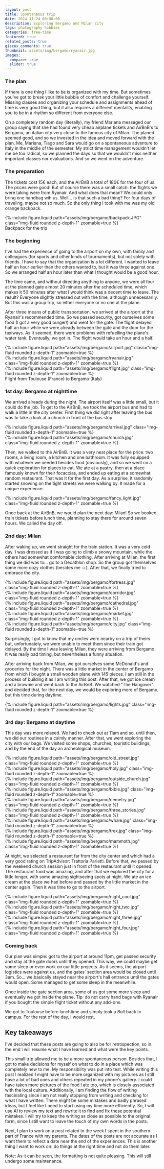 ```yaml
---
layout: post
title: Spontaneous trip
date: 2024-11-24 00:00:00
description: Exploring Bergamo and Milan city
tags: photography hobbies
categories: free-time
featured: true
related_posts: true
giscus_comments: true
thumbnail: assets/img/bergamo/ryanair.jpg
images:
  compare: true
  slider: true
---
```



### The plan

If there is one thing I like to be is organized with my time. But sometimes you've got to break your little bubble of comfort and challenge yourself. Missing classes and organizing your schedule and assignments ahead of time is very good thing, but it also requires a different mentality, enabling you to be in a rhythm so different from everyone else.

On a completely random day (literally), my friend Mariana messaged our group saying that she had found very cheap airplane tickets and AirBnB's to Bergamo, an italian city very close to the famous city of Milan. The planed seemed good, and so we invested in the idea and moved forward with the plan. Me, Mariana, Tiago and Sara would go on a spontaneous adventure to Italy in the middle of the semester. My strict time management wouldn't let me be too radical, so we planned the days so that we wouldn't miss neither important classes nor evaluations. And so we went on the adventure.

### The preparation 

The tickets cost 15€ each, and the AirBnB a total of 180€ for the four of us. The prices were good! But of course there was a small catch: the flights we were taking were from Ryanair. And what does that mean? We could only bring one handbag wih us. Well... is that such a bad thing? For four days of traveling, maybe not so much. So the only thing I took with me was my old orange backpack.

<div class="row mt-3">
    <div class="col-sm mt-3 mt-md-0">
        {% include figure.liquid path="assets/img/bergamo/backpack.JPG" class="img-fluid rounded z-depth-1" zoomable=true %}
    </div>
</div>
<div class="caption">
    Backpack for the trip
</div>


### The beginning

I've had the experience of going to the airport on my own, with family and colleagues (for sports and other kinds of tournaments), but not solely with friends. I have to say that the organization is a lot different. I wanted to leave half an hour earlier than the others wanted to, but it was three against one. So we arranged half an hour later than what I thought would be a good hour.

The time came, and without directing anything to anyone, we were all four at the planned gate almost 20 minutes after the scheduled time, which makes it 50 minutes after what I would think was a decent time to leave. The result? Everyone slightly stressed out with the time, although unnecessarily. But this was a group trip, so either everyone or no one at the plane.

After three means of public transportation, we arrived at the airport at the Ryanair's recommended time. So we passed security, got ourselves some food (I got a very good burger!) and went for the gate. The flight delayed half an hour while we were already between the gate and the door for the taxiways. As it seemed, there were problems with refuelling the plane's water tank. Eventually, we got in. The flight would take an hour and a half.

<div class="row mt-3">
    <div class="col-sm mt-3 mt-md-0">
        {% include figure.liquid path="assets/img/bergamo/airport.jpg" class="img-fluid rounded z-depth-1" zoomable=true %}
    </div>
    <div class="col-sm mt-3 mt-md-0">
        {% include figure.liquid path="assets/img/bergamo/ryanair.jpg" class="img-fluid rounded z-depth-1" zoomable=true %}
    </div>
    <div class="col-sm mt-3 mt-md-0">
        {% include figure.liquid path="assets/img/bergamo/flight.jpg" class="img-fluid rounded z-depth-1" zoomable=true %}
    </div>
</div>
<div class="caption">
Flight from Toulouse (France) to Bergamo (Italy)
</div>

### 1st day: Bergamo at nighttime

We arrived already during the night. The airport itself was a little small, but it could do the job. To get to the AirBnB, we took the airport bus and had to walk a little in the city center. First thing we did right after leaving the bus was to take a look at a church in front of the bus stop.

<div class="row mt-3">
    <div class="col-sm mt-3 mt-md-0">
        {% include figure.liquid path="assets/img/bergamo/arrival.jpg" class="img-fluid rounded z-depth-1" zoomable=true %}
    </div>
    <div class="col-sm mt-3 mt-md-0">
        {% include figure.liquid path="assets/img/bergamo/church.jpg" class="img-fluid rounded z-depth-1" zoomable=true %}
    </div>
</div>

Then, we walked to the AirBnB. It was a very neat place for the price: two rooms, a living room, a kitchen and one bathroom. It was fully equipped with whatever we needed besides food (obviously), and so we went on a quick exploration for places to eat. We ate at a pastry, then at a place famously known for their focaccias, and ended up eating at a somewhat random restaurant. That was it for the first day. As a surprise, it randomly started snowing on the tight streets we were walking by. It made for a unique experience.

<div class="col-sm mt-3 mt-md-0">
        {% include figure.liquid path="assets/img/bergamo/fancy_light.jpg" class="img-fluid rounded z-depth-1" zoomable=true %}
</div>

Once back at the AirBnB, we would plan the next day: Milan! So we booked train tickets before lunch time, planning to stay there for around seven hours. We called the day off.

### 2nd day: Milan

After waking up, we went straight for the train station. It was a very cold day. I was dressed as if I was going to climb a snowy mountain, while the others had somewhat comfortable clothing. After arriving at Milan, the first thing we did was to... go to a Decathlon shop. So the group got themselves some more cozy clothes (besides me ☺). After that, we finally tried to embrace the city. 

<div class="row mt-3">
    <div class="col-sm mt-3 mt-md-0">
        {% include figure.liquid path="assets/img/bergamo/fortress.jpg" class="img-fluid rounded z-depth-1" zoomable=true %}
    </div>
    <div class="col-sm mt-3 mt-md-0">
        {% include figure.liquid path="assets/img/bergamo/corridor.jpg" class="img-fluid rounded z-depth-1" zoomable=true %}
    </div>
    <div class="col-sm mt-3 mt-md-0">
        {% include figure.liquid path="assets/img/bergamo/cathedral.jpg" class="img-fluid rounded z-depth-1" zoomable=true %}
    </div>
    <div class="col-sm mt-3 mt-md-0">
        {% include figure.liquid path="assets/img/bergamo/market.jpg" class="img-fluid rounded z-depth-1" zoomable=true %}
    </div>
    <div class="col-sm mt-3 mt-md-0">
        {% include figure.liquid path="assets/img/bergamo/city.jpg" class="img-fluid rounded z-depth-1" zoomable=true %}
    </div>
</div>

Surprisingly, I got to know that my uncles were nearby on a trip of theirs but, unfortunately, we were unable to meet them since their train got delayed. By the time I was leaving Milan, they were arriving from Bergamo. It was really bad timing, but nevertheless a funny situation.

After arriving back from Milan, we got ourselves some McDonald's and groceries for the night. There was a little market in the center of Bergamo from which I bought a small wooden plane with 145 pieces. I am still in the process  of building it as I am writing this post. After that, we got ice cream and a brownie and went back to the AirBnB. We watched "The Hangover" and decided that, for the next day, we would be exploring more of Bergamo, but this time during daytime.

<div class="row mt-3">
    <div class="col-sm mt-3 mt-md-0">
        {% include figure.liquid path="assets/img/bergamo/lights.jpg" class="img-fluid rounded z-depth-1" zoomable=true %}
    </div>
</div>

### 3rd day: Bergamo at daytime

This day was more relaxed. We had to check out at 11am and so, until then, we did our routines in a calmly manner. After that, we went exploring the city with our bags. We visited some shops, churches, touristic buildings, and by the end of the day an archeological museum.

<div class="row mt-3">
    <div class="col-sm mt-3 mt-md-0">
        {% include figure.liquid path="assets/img/bergamo/old_street.jpg" class="img-fluid rounded z-depth-1" zoomable=true %}
    </div>
    <div class="col-sm mt-3 mt-md-0">
        {% include figure.liquid path="assets/img/bergamo/holy.jpg" class="img-fluid rounded z-depth-1" zoomable=true %}
    </div>
    <div class="col-sm mt-3 mt-md-0">
        {% include figure.liquid path="assets/img/bergamo/outside_church.jpg" class="img-fluid rounded z-depth-1" zoomable=true %}
    </div>
</div>

<div class="row mt-3">
    <div class="col-sm mt-3 mt-md-0">
        {% include figure.liquid path="assets/img/bergamo/bible.jpg" class="img-fluid rounded z-depth-1" zoomable=true %}
    </div>
    <div class="col-sm mt-3 mt-md-0">
        {% include figure.liquid path="assets/img/bergamo/cemetry.jpg" class="img-fluid rounded z-depth-1" zoomable=true %}
    </div>
    <div class="col-sm mt-3 mt-md-0">
        {% include figure.liquid path="assets/img/bergamo/three_stories.jpg" class="img-fluid rounded z-depth-1" zoomable=true %}
    </div>
</div>

<div class="row mt-3">
    <div class="col-sm mt-3 mt-md-0">
        {% include figure.liquid path="assets/img/bergamo/whale.jpg" class="img-fluid rounded z-depth-1" zoomable=true %}
    </div>
    <div class="col-sm mt-3 mt-md-0">
        {% include figure.liquid path="assets/img/bergamo/trex.jpg" class="img-fluid rounded z-depth-1" zoomable=true %}
    </div>
    <div class="col-sm mt-3 mt-md-0">
        {% include figure.liquid path="assets/img/bergamo/mammoth.jpg" class="img-fluid rounded z-depth-1" zoomable=true %}
    </div>
</div>

At night, we selected a restaurant far from the city center and which had a very good rating on TripAdvisor: Trattoria Parietti. Before that, we passed by the weekend church session just in front of the restaurant until it opened. The restaurant food was amazing, and after that we explored the city for a little longer, with some amazing sightseeing spots at night. We ate an ice cream at the place we had before and passed by the little market in the center again. Then it was time to go to the airport.

<div class="row mt-3">
    <div class="col-sm mt-3 mt-md-0">
        {% include figure.liquid path="assets/img/bergamo/night_cool.jpg" class="img-fluid rounded z-depth-1" zoomable=true %}
    </div>
    <div class="col-sm mt-3 mt-md-0">
        {% include figure.liquid path="assets/img/bergamo/night_two.jpg" class="img-fluid rounded z-depth-1" zoomable=true %}
    </div>
    <div class="col-sm mt-3 mt-md-0">
        {% include figure.liquid path="assets/img/bergamo/night_three.jpg" class="img-fluid rounded z-depth-1" zoomable=true %}
    </div>
    <div class="col-sm mt-3 mt-md-0">
        {% include figure.liquid path="assets/img/bergamo/night_four.jpg" class="img-fluid rounded z-depth-1" zoomable=true %}
    </div>
</div>

### Coming back

Our plan was simple: got to the airport at around 11pm, get passed security and stay at the gate doors until they opened. This way, we could maybe get some sleep or even work on our little projects. As it seems, the airport logistics were against us, and the gates' section area would be closed until 3am. So... we basically stayed near the airport's hall entrance until the gates would open. Some managed to get some sleep in the meanwhile.

Once inside the gate section area, some of us got some more sleep and eventually we got inside the plane. Tip: do not carry hand bags with Ryanair if you bought the simple flight ticket without any add-ons. 

We got to Toulouse before lunchtime and simply took a _Bolt_ back to campus. For the rest of the day, I would rest.

## Key takeaways

I've decided that these posts are going to also be for retrospection, so in the end I will resume what I have learned and what were the key points.

This small trip allowed me to be a more spontaneous person. Besides that, I got to make decisions for myself on what to do in a place which was completely new to me. My responsibility was put into test. While writing this post I realized I might have to be more organized with my pictures as I still have a lot of bad ones and others repeated in my phone's gallery. I could have taken more pictures of the food I ate too, which is closely associated with the local culture. Additionally, I am finding the flow of writing fascinating since I am not really stopping from writing and checking for what I have written. There might be some mistakes and badly phrased ideas, but I feel like I need to start using my time more efficiently. So, I will use AI to review my text and rewrite it to find and fix these potential mistakes. I will try to keep the writing as close as possible to the original form, since I still want to leave the touch of my own words in the posts.

Next, I plan to work on a post related to the week I spent in the southern part of France with my parents. The dates of the posts are not accurate as I want them to reflect a date near the end of the experiences. This is another thing I want to work on: do things at the right time and not do them later.


Note: As it can be seen, the formatting is not quite pleasing. This will still undergo some maintenance.